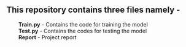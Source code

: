 
## This repository contains three files namely - <br>
&nbsp;&nbsp;&nbsp;&nbsp;&nbsp;&nbsp;&nbsp;&nbsp;**Train.py** - Contains the code for training the model  <br>
&nbsp;&nbsp;&nbsp;&nbsp;&nbsp;&nbsp;&nbsp;&nbsp;**Test.py** - Contains the codes for testing the model <br>
&nbsp;&nbsp;&nbsp;&nbsp;&nbsp;&nbsp;&nbsp;&nbsp;**Report** - Project report  <br>
